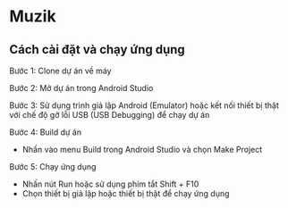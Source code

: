 # Muzik

## Cách cài đặt và chạy ứng dụng

Bước 1: Clone dự án về máy

Bước 2: Mở dự án trong Android Studio

Bước 3: Sử dụng trình giả lập Android (Emulator) hoặc kết nối thiết bị thật với chế độ gỡ lỗi USB (USB Debugging) để chạy dự án

Bước 4: Build dự án
- Nhấn vào menu Build trong Android Studio và chọn Make Project

Bước 5: Chạy ứng dụng
- Nhấn nút Run hoặc sử dụng phím tắt Shift + F10
- Chọn thiết bị giả lập hoặc thiết bị thật để chạy ứng dụng
